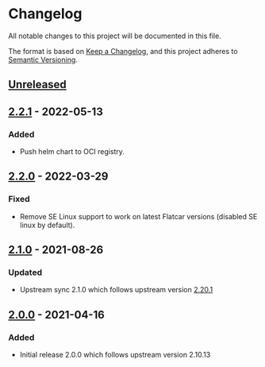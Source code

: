 # Changelog

All notable changes to this project will be documented in this file.

The format is based on [Keep a Changelog](https://keepachangelog.com/en/1.0.0/),
and this project adheres to [Semantic Versioning](https://semver.org/spec/v2.0.0.html).

## [Unreleased]

## [2.2.1] - 2022-05-13

### Added

- Push helm chart to OCI registry.

## [2.2.0] - 2022-03-29

### Fixed

- Remove SE Linux support to work on latest Flatcar versions (disabled SE linux by default).

## [2.1.0] - 2021-08-26

### Updated

- Upstream sync 2.1.0 which follows upstream version [2.20.1](https://github.com/giantswarm/datadog-app/blob/master/helm/datadog/CHANGELOG.md)

## [2.0.0] - 2021-04-16

### Added

- Initial release 2.0.0 which follows upstream version 2.10.13

[Unreleased]: https://github.com/giantswarm/datadog-app/compare/v2.2.1...HEAD
[2.2.1]: https://github.com/giantswarm/datadog-app/compare/v2.2.0...v2.2.1
[2.2.0]: https://github.com/giantswarm/datadog-app/compare/v2.1.0...v2.2.0
[2.1.0]: https://github.com/giantswarm/datadog-app/compare/v2.0.0...v2.1.0
[2.0.0]: https://github.com/giantswarm/datadog-app/releases/tag/v2.0.0
